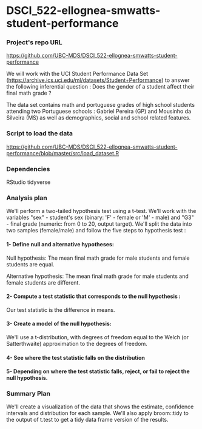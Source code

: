 # DSCI_522-ellognea-smwatts-student-performance

### Project's repo URL
https://github.com/UBC-MDS/DSCI_522-ellognea-smwatts-student-performance

We will work with the UCI Student Performance Data Set (https://archive.ics.uci.edu/ml/datasets/Student+Performance) to answer the following inferential question : Does the gender of a student affect their final math grade ?

The data set contains math and portuguese grades of high school students attending two Portuguese schools : Gabriel Pereira (GP) and Mousinho da Silveira (MS) as well as demographics, social and school related features.

### Script to load the data
https://github.com/UBC-MDS/DSCI_522-ellognea-smwatts-student-performance/blob/master/src/load_dataset.R

### Dependencies
RStudio tidyverse

### Analysis plan

We'll perform a two-tailed hypothesis test using a t-test. We'll work with the variables  "sex" - student's sex (binary: 'F' - female or 'M' - male) and "G3" - final grade (numeric: from 0 to 20, output target).  We'll split the data into two samples (female/male) and follow the five steps to hypothesis test :

#### 1-  Define null and alternative hypotheses:
  Null hypothesis: The mean final math grade for male students and female students are equal.

  Alternative hypothesis: The mean final math grade for male students and female students are different.

#### 2-  Compute a test statistic that corresponds to the null hypothesis :
  Our test statistic is the difference in means.

#### 3-  Create a model of the null hypothesis:

  We'll use a t-distribution, with degrees of freedom equal to the Welch (or Satterthwaite) approximation to the degrees of freedom.

#### 4- See where the test statistic falls on the distribution

#### 5- Depending on where the test statistic falls, reject, or fail to reject the null hypothesis.


### Summary Plan

We'll create a visualization of the data that shows the estimate, confidence intervals and distribution for each sample. We'll also apply broom::tidy to the output of t.test to get a tidy data frame version of the results.
